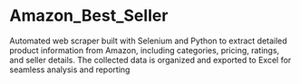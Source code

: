# Amazon_Best_Seller
Automated web scraper built with Selenium and Python to extract detailed product information from Amazon, including categories, pricing, ratings, and seller details. The collected data is organized and exported to Excel for seamless analysis and reporting
